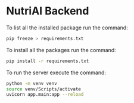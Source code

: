 # NutriAI Backend

To list all the installed package run the command:
```bash
pip freeze > requirements.txt
```


To install all the packages run the command:
```bash
pip install -r requirements.txt
```

To run the server execute the command:
```bash
python -m venv venv
source venv/Scripts/activate
uvicorn app.main:app --reload
```
 